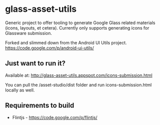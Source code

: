 # glass-asset-utils

Generic project to offer tooling to generate Google Glass related materials (icons, layouts, et cetera).  Currently only supports generating icons for Glassware submission.

Forked and slimmed down from the Android UI Utils project. https://code.google.com/p/android-ui-utils/

## Just want to run it?

Available at: http://glass-asset-utils.appspot.com/icons-submission.html

You can pull the /asset-studio/dist folder and run icons-submission.html locally as well.

## Requirements to build

* Flintjs - https://code.google.com/p/flintjs/
